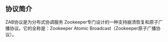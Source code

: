 ## 协议简介
ZAB协议是为分布式协调服务 Zookeeper专门设计的一种支持崩溃恢复和原子广播协议。它的全称是：Zookeeper Atomic Broadcast（Zookeeper原子广播协议）。